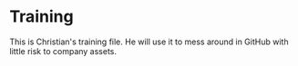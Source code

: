# Training
This is Christian's training file.
He will use it to mess around in GitHub with little risk to company assets.
